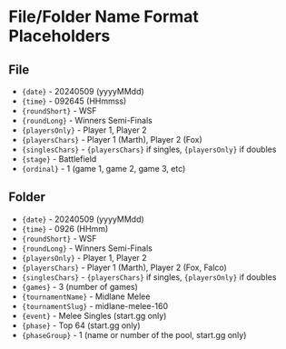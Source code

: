 # File/Folder Name Format Placeholders

## File

- `{date}` - 20240509 (yyyyMMdd)
- `{time}` - 092645 (HHmmss)
- `{roundShort}` - WSF
- `{roundLong}` - Winners Semi-Finals
- `{playersOnly}` - Player 1, Player 2
- `{playersChars}` - Player 1 (Marth), Player 2 (Fox)
- `{singlesChars}` - `{playersChars}` if singles, `{playersOnly}` if doubles
- `{stage}` - Battlefield
- `{ordinal}` - 1 (game 1, game 2, game 3, etc)

## Folder

- `{date}` - 20240509 (yyyyMMdd)
- `{time}` - 0926 (HHmm)
- `{roundShort}` - WSF
- `{roundLong}` - Winners Semi-Finals
- `{playersOnly}` - Player 1, Player 2
- `{playersChars}` - Player 1 (Marth), Player 2 (Fox, Falco)
- `{singlesChars}` - `{playersChars}` if singles, `{playersOnly}` if doubles
- `{games}` - 3 (number of games)
- `{tournamentName}` - Midlane Melee
- `{tournamentSlug}` - midlane-melee-160
- `{event}` - Melee Singles (start.gg only)
- `{phase}` - Top 64 (start.gg only)
- `{phaseGroup}` - 1 (name or number of the pool, start.gg only)
